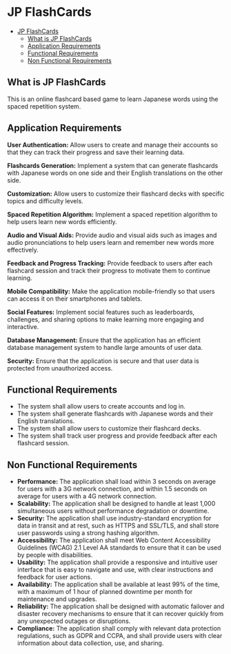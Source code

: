 # JP FlashCards

- [JP FlashCards](#jp-flashcards)
  - [What is JP FlashCards](#what-is-jp-flashcards)
  - [Application Requirements](#application-requirements)
  - [Functional Requirements](#functional-requirements)
  - [Non Functional Requirements](#non-functional-requirements)

## What is JP FlashCards

This is an online flashcard based game to learn Japanese words using the spaced repetition system.

## Application Requirements

**User Authentication:** Allow users to create and manage their accounts so that they can track their progress and save their learning data.

**Flashcards Generation:** Implement a system that can generate flashcards with Japanese words on one side and their English translations on the other side.

**Customization:** Allow users to customize their flashcard decks with specific topics and difficulty levels.

**Spaced Repetition Algorithm:** Implement a spaced repetition algorithm to help users learn new words efficiently.

**Audio and Visual Aids:** Provide audio and visual aids such as images and audio pronunciations to help users learn and remember new words more effectively.

**Feedback and Progress Tracking:** Provide feedback to users after each flashcard session and track their progress to motivate them to continue learning.

**Mobile Compatibility:** Make the application mobile-friendly so that users can access it on their smartphones and tablets.

**Social Features:** Implement social features such as leaderboards, challenges, and sharing options to make learning more engaging and interactive.

**Database Management:** Ensure that the application has an efficient database management system to handle large amounts of user data.

**Security:** Ensure that the application is secure and that user data is protected from unauthorized access.

## Functional Requirements

* The system shall allow users to create accounts and log in.
* The system shall generate flashcards with Japanese words and their English translations.
* The system shall allow users to customize their flashcard decks.
* The system shall track user progress and provide feedback after each flashcard session.

## Non Functional Requirements

* **Performance:** The application shall load within 3 seconds on average for users with a 3G network connection, and within 1.5 seconds on average for users with a 4G network connection.
* **Scalability:** The application shall be designed to handle at least 1,000 simultaneous users without performance degradation or downtime.
* **Security:** The application shall use industry-standard encryption for data in transit and at rest, such as HTTPS and SSL/TLS, and shall store user passwords using a strong hashing algorithm.
* **Accessibility:** The application shall meet Web Content Accessibility Guidelines (WCAG) 2.1 Level AA standards to ensure that it can be used by people with disabilities.
* **Usability:** The application shall provide a responsive and intuitive user interface that is easy to navigate and use, with clear instructions and feedback for user actions.
* **Availability:** The application shall be available at least 99% of the time, with a maximum of 1 hour of planned downtime per month for maintenance and upgrades.
* **Reliability:** The application shall be designed with automatic failover and disaster recovery mechanisms to ensure that it can recover quickly from any unexpected outages or disruptions.
* **Compliance:** The application shall comply with relevant data protection regulations, such as GDPR and CCPA, and shall provide users with clear information about data collection, use, and sharing.

